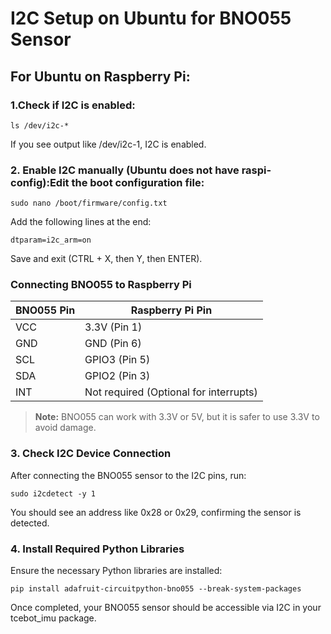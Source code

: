 # I2C Setup on Ubuntu for BNO055 Sensor

## For Ubuntu on Raspberry Pi:

### 1.Check if I2C is enabled:

```
ls /dev/i2c-*
```

If you see output like /dev/i2c-1, I2C is enabled.

### 2. Enable I2C manually (Ubuntu does not have raspi-config):Edit the boot configuration file:
```
sudo nano /boot/firmware/config.txt
```

Add the following lines at the end:
```
dtparam=i2c_arm=on
```

Save and exit (CTRL + X, then Y, then ENTER).

### Connecting BNO055 to Raspberry Pi

| BNO055 Pin | Raspberry Pi Pin |
|------------|-----------------|
| VCC        | 3.3V (Pin 1)     |
| GND        | GND (Pin 6)      |
| SCL        | GPIO3 (Pin 5)    |
| SDA        | GPIO2 (Pin 3)    |
| INT        | Not required (Optional for interrupts) |

> **Note:** BNO055 can work with 3.3V or 5V, but it is safer to use 3.3V to avoid damage.

### 3. Check I2C Device Connection

After connecting the BNO055 sensor to the I2C pins, run:
```
sudo i2cdetect -y 1
```
You should see an address like 0x28 or 0x29, confirming the sensor is detected.

### 4. Install Required Python Libraries

Ensure the necessary Python libraries are installed:
```
pip install adafruit-circuitpython-bno055 --break-system-packages
```
Once completed, your BNO055 sensor should be accessible via I2C in your tcebot_imu package.
